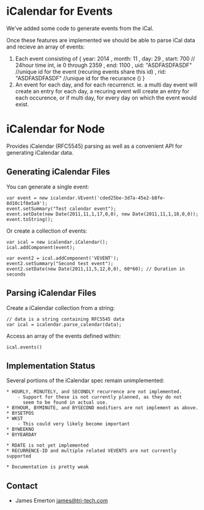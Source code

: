 iCalendar for Events
==================

We've added some code to generate events from the iCal.

Once these features are implemented we should be able to parse iCal data and recieve an array of events:

 1. Each event consisting of 
        { 
            year: 2014
            , month: 11
            , day: 29
            , start: 700 // 24hour time int, ie 0 through 2359
            , end: 1100
            , uid: "ASDFASDFASDF" //unique id for the event (recuring events share this id)
            , rid: "ASDFASDFASDF" //unique id for the recurance ()
        }
 2. An event for each day, and for each recurrenct. ie.
 a multi day event will create an entry for each day,
 a recuring event will create an entry for each occurence, or 
 if multi day, for every day on which the event would exist.


iCalendar for Node
==================

Provides iCalendar (RFC5545) parsing as well as a convenient API for generating iCalendar data.


Generating iCalendar Files
--------------------------

You can generate a single event:

    var event = new icalendar.VEvent('cded25be-3d7a-45e2-b8fe-8d10c1f8e5a9');
    event.setSummary("Test calendar event");
    event.setDate(new Date(2011,11,1,17,0,0), new Date(2011,11,1,18,0,0));
    event.toString();


Or create a collection of events:

    var ical = new icalendar.iCalendar();
    ical.addComponent(event);

    var event2 = ical.addComponent('VEVENT');
    event2.setSummary("Second test event");
    event2.setDate(new Date(2011,11,5,12,0,0), 60*60); // Duration in seconds


Parsing iCalendar Files
-----------------------

Create a iCalendar collection from a string:

    // data is a string containing RFC5545 data
    var ical = icalendar.parse_calendar(data);

Access an array of the events defined within:

    ical.events()


Implementation Status
---------------------

Several portions of the iCalendar spec remain unimplemented:

    * HOURLY, MINUTELY, and SECONDLY recurrence are not implemented.
        - Support for these is not currently planned, as they do not
          seem to be found in actual use.
    * BYHOUR, BYMINUTE, and BYSECOND modifiers are not implement as above.
    * BYSETPOS
    * WKST
        - This could very likely become important
    * BYWEEKNO
    * BYYEARDAY

    * RDATE is not yet implemented
    * RECURRENCE-ID and multiple related VEVENTS are not currently supported

    * Documentation is pretty weak


Contact
-------

 * James Emerton <james@tri-tech.com>
